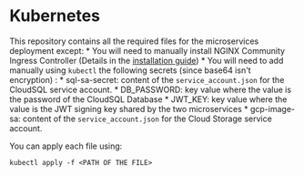 # Kubernetes

This repository contains all the required files for the microservices deployment except:
    * You will need to manually install NGINX Community Ingress Controller (Details in the [installation guide](https://kubernetes.github.io/ingress-nginx/deploy/))
    * You will need to add manually using `kubectl` the following secrets (since base64 isn't encryption) :
        * sql-sa-secret: content of the `service_account.json` for the CloudSQL service account.
        * DB_PASSWORD: key value where the value is the password of the CloudSQL Database
        * JWT_KEY: key value where the value is the JWT signing key shared by the two microservices
        * gcp-image-sa: content of the `service_account.json` for the Cloud Storage service account.

You can apply each file using:
````
kubectl apply -f <PATH OF THE FILE>
````